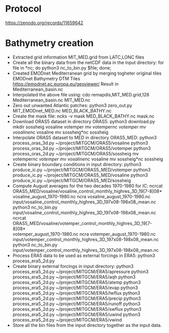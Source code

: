 # Protocol

  https://zenodo.org/records/11659642

# Bathymetry creation

  * Extracted grid information MIT_MED.grid from LATC,LONC files
  * Create all the binary data from the netCDF data in the input directory:
     for file in *nc; do python3 nc_to_bin.py $file; done;
  * Created EMODnet Mediterranean grid by merging togheter original tiles
     EMODnet Bathymetry DTM Tiles
      https://emodnet.ec.europa.eu/geoviewer/
    Result in Mediterranean_basin.nc
  * Interpolated the above file using:
     cdo remapdis,MIT_MED.grid,128 Mediterranean_basin.nc MIT_MED.nc
  * Zero out unwanted Atlantic patches:
     python3 zero_out.py MIT_EMODnet_MED.nc MED_BLACK_BATHY.nc
  * Create the mask file:
     ncks -v mask MED_BLACK_BATHY.nc mask.nc
  * Download ORAS5 dataset in directory ORAS5:
     python3 download.py
     mkdir sossheig vosaline votemper
     mv votemper*nc votemper
     mv vosaline*nc vosaline
     mv sossheig*nc sossheig
  * Interpolate ORAS5 dataset to MED in directory ORAS5_MED:
     python3 process_oras_3d.py ~/project/MITGCM/ORAS5/vosaline
     python3 process_oras_3d.py ~/project/MITGCM/ORAS5/votemper
     python3 process_oras_2d.py ~/project/MITGCM/ORAS5/sossheig
     mv votemper*nc votemper
     mv vosaline*nc vosaline
     mv sossheig*nc sossheig
  * Create binary boundary conditions in input directory:
     python3 produce_ic.py ~/project/MITGCM/ORAS5_MED/votemper
     python3 produce_ic.py ~/project/MITGCM/ORAS5_MED/vosaline
     python3 produce_ic.py ~/project/MITGCM/ORAS5_MED/sossheig
  * Compute August averages for the two decades 1970-1980 for IC:
     ncrcat ORAS5_MED/vosaline/vosaline_control_monthly_highres_3D_19[7-8]08* \
               vosaline_august_1970-1980.nc
     ncra vosaline_august_1970-1980.nc \
           input/vosaline_control_monthly_highres_3D_197x08-198x08_mean.nc
     python3 nc_to_bin.py \
           input/vosaline_control_monthly_highres_3D_197x08-198x08_mean.nc
     ncrcat ORAS5_MED/vosaline/votemper_control_monthly_highres_3D_19[7-8]08* \
               votemper_august_1970-1980.nc
     ncra votemper_august_1970-1980.nc \
           input/votemper_control_monthly_highres_3D_197x08-198x08_mean.nc
     python3 nc_to_bin.py \
           input/votemper_control_monthly_highres_3D_197x08-198x08_mean.nc
  * Process ERA5 data to be used as external forcings in ERA5:
     python3 process_era5_2d.py
  * Create binary external forcings in input directory:
     python3 process_era5_2d.py ~/project/MITGCM/ERA5/apressure
     python3 process_era5_2d.py ~/project/MITGCM/ERA5/aqh
     python3 process_era5_2d.py ~/project/MITGCM/ERA5/atemp
     python3 process_era5_2d.py ~/project/MITGCM/ERA5/evap
     python3 process_era5_2d.py ~/project/MITGCM/ERA5/lwflux
     python3 process_era5_2d.py ~/project/MITGCM/ERA5/precip
     python3 process_era5_2d.py ~/project/MITGCM/ERA5/runoff
     python3 process_era5_2d.py ~/project/MITGCM/ERA5/swflux
     python3 process_era5_2d.py ~/project/MITGCM/ERA5/uwind
     python3 process_era5_2d.py ~/project/MITGCM/ERA5/vwind
  * Store all the bin files from the input directory together as the input data.
